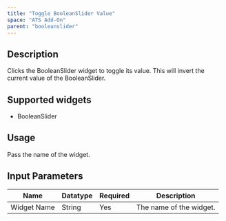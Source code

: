 ```yaml
---
title: "Toggle BooleanSlider Value"
space: "ATS Add-On" 
parent: "booleanslider"
---
```

## Description
Clicks the BooleanSlider widget to toggle its value. This will invert the current value of the BooleanSlider.

## Supported widgets
 + BooleanSlider

## Usage
Pass the name of the widget.

## Input Parameters



Name | Datatype | Required | Description
---- | -------- | ------- |---------------
Widget Name | String | Yes | The name of the widget.
